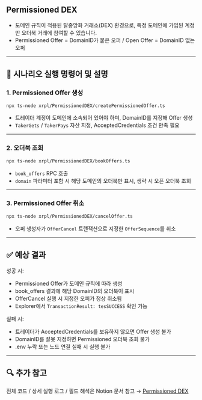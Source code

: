 ## Permissioned DEX
* 도메인 규칙이 적용된 탈중앙화 거래소(DEX) 환경으로, 특정 도메인에 가입된 계정만 오더북 거래에 참여할 수 있습니다.  
* Permissioned Offer = DomainID가 붙은 오퍼 / Open Offer = DomainID 없는 오퍼  

---

## 🎯 시나리오 실행 명령어 및 설명

### 1. Permissioned Offer 생성
```bash
npx ts-node xrpl/PermissionedDEX/createPermissionedOffer.ts
```
* 트레이더 계정이 도메인에 소속되어 있어야 하며, DomainID를 지정해 Offer 생성  
* `TakerGets` / `TakerPays` 자산 지정, AcceptedCredentials 조건 만족 필요  

---

### 2. 오더북 조회
```bash
npx ts-node xrpl/PermissionedDEX/bookOffers.ts
```
* `book_offers` RPC 호출  
* `domain` 파라미터 포함 시 해당 도메인의 오더북만 표시, 생략 시 오픈 오더북 조회  

---

### 3. Permissioned Offer 취소
```bash
npx ts-node xrpl/PermissionedDEX/cancelOffer.ts
```
* 오퍼 생성자가 `OfferCancel` 트랜잭션으로 지정한 `OfferSequence`를 취소  

---

## ✅ 예상 결과
성공 시:
* Permissioned Offer가 도메인 규칙에 따라 생성  
* book_offers 결과에 해당 DomainID의 오더북이 표시  
* OfferCancel 실행 시 지정한 오퍼가 정상 취소됨  
* Explorer에서 `TransactionResult: tesSUCCESS` 확인 가능  

실패 시:
* 트레이더가 AcceptedCredentials를 보유하지 않으면 Offer 생성 불가  
* DomainID를 잘못 지정하면 Permissioned 오더북 조회 불가  
* .env 누락 또는 노드 연결 실패 시 실행 불가  

---

## 🔍 추가 참고
전체 코드 / 상세 실행 로그 / 필드 해석은 Notion 문서 참고 → [Permissioned DEX](https://catalyze-research.notion.site/PermissionedDex-241898c680bf8022a574eba4f4d434a5?source=copy_link)

